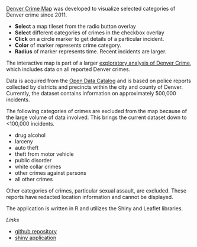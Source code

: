 
[Denver Crime Map](https://pchuck.shinyapps.io/denver-crime-map) was developed to visualize selected categories of Denver crime since 2011.

* **Select** a map tileset from the radio button overlay
* **Select** different categories of crimes in the checkbox overlay
* **Click** on a circle marker to get details of a particular incident.
* **Color** of marker represents crime category.
* **Radius** of marker represents time. Recent incidents are larger.

The interactive map is part of a larger [exploratory analysis of Denver Crime](https://github.com/pchuck/denver-crime), which includes data on all reported Denver crimes.

Data is acquired from the [Open Data Catalog](https://www.denvergov.org/opendata/dataset/city-and-county-of-denver-traffic-accidents) and is based on police reports collected by districts and precincts within the city and county of Denver. Currently, the dataset contains information on approximately 500,000 incidents.

The following categories of crimes are excluded from the map because of the large volume of data involved. This brings the current dataset down to <100,000 incidents.

* drug alcohol
* larceny
* auto theft
* theft from motor vehicle
* public disorder
* white collar crimes
* other crimes against persons
* all other crimes

Other categories of crimes, particular sexual assault, are excluded. These reports have redacted location information and cannot be displayed.

The application is written in R and utilizes the Shiny and Leaflet libraries.

*Links*

* [github repository](https://github.com/pchuck/denver-crime)
* [shiny application](https://pchuck.shinyapps.io/denver-crime-map)

